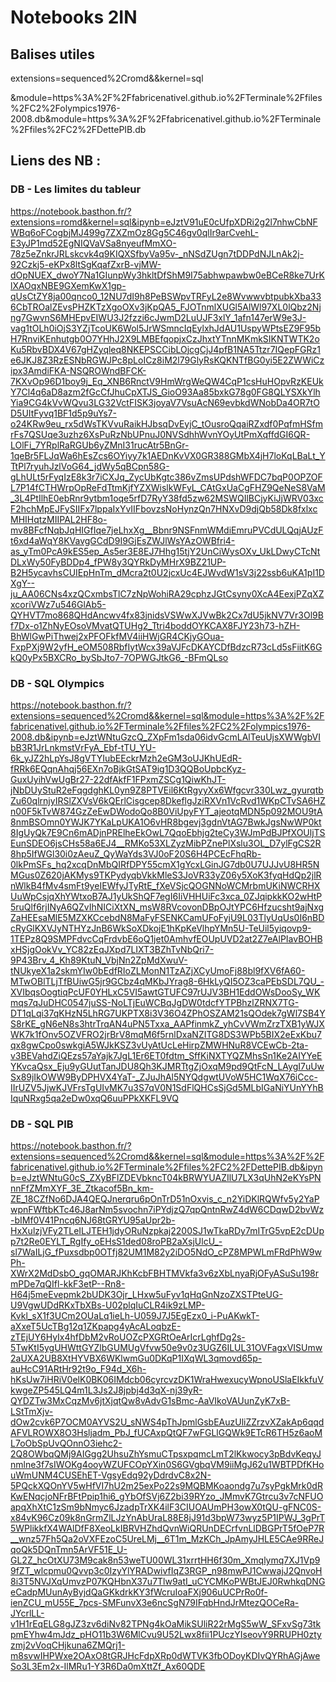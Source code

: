 # Notebooks 2IN


## Balises utiles
extensions=sequenced%2Cromd&&kernel=sql

&module=https%3A%2F%2Ffabricenativel.github.io%2FTerminale%2Ffiles%2FC2%2Folympics1976-2008.db&module=https%3A%2F%2Ffabricenativel.github.io%2FTerminale%2Ffiles%2FC2%2FDettePIB.db
 

## Liens des NB : 
### DB - Les limites du tableur

https://notebook.basthon.fr/?extensions=romd&kernel=sql&ipynb=eJztV91uE0cUfpXDRi2g2l7nhwCbNFWBq6oFCogbjMJ499g7ZXZmOz8Gg5C46gv0qlIr9arCvehL-E3yJP1md52EgNIQVaVSa8nyeufMmXO-78z5eZnkrJRLskcvk4q9KIQXSfbyVa95v-_nNSdZUgn7tDDPdNJLnAk2j-92Czkj5-eKPx8ltSgKqafZxrB-vjMW-dOpNUEX_dwoY7Na1GIunpWy3hkltDfShM9I75abhwpawbw0eBCeR8ke7UrKlXAOqxNBE9GXemKwX1gp-qUsCtZY8ja00qnco0_12NU7dI9h8PeBSWpvTRFyL2e8WvwwvbtpubkXba336CbTROalZEvsPHZKTzXgoOXv3jKpQA5_FJOTnmlXUGl5AlWl97XL0lQbz2Njng7GwvnS6MHEpvEIWU3J2fzzi6cJwmD2LuUJF3xlY_1afn147erW9e3J-vag1tOLh0iOjS3YZjTcoUK6Wol5JrWSmncIqEylxhJdAU1UspyWPtsEZ9F95bH7RnviKEnhutgb0O7YHhJ2X9LMBEfqopjxCzJhxtYTnnMKmkSIKNTWTK2oKu5RbvBDX4V67gHZyqleq8NKEPSCCibLOjcgCjJ4pfB1NA5Ttzr7IQepFGRz1e6JKJ8Z3RzESNbRGWJPc8pLoICz8iM2l79GlyRsKQKNTfBG0yi5E2ZWWiCzipx3AmdiFKA-NSQROWndBFCK-7KXvOp96D1boy9j_Eq_XNB6RnctV9HmWrgWeQW4CqP1csHuHOpvRzKEUkY7Cl4q6aD8azm2fGcCfJhuCpXTJS_GioO93Aa85bxkG78g0FG8QLYSXkYlhYia9CG4kVvWQvu3LG32VctFISK3joyaV7VsuAcN69evbkdWNobDa4OR7tOD5UItFyvq1BF1d5p9uYs7-o24KRw9eu_rx5dWsTKVvuRaikHJbsqDvEyjC_tOusroQqaiRZxdf0PqfmHSfmrFs7QSUqe3uzhz6XsPuRzNbUPnuJ0NVSdhhWvnYOyUtPmXqffdGI6QR-LOlFi_7YRplRaRGUb6yZMnI31rucAtr5BnGr-1qeBr5FLJqWa6hEsZcs6OYiyy7k1AEDnKvVX0GR388GMbX4jH7loKqLBaLt_YTtPl7ryuhJzlVoG64_jdWy5qBCpn58G-gLhULt5rFyqIzE8k3r7iCXJq_ZycUbKgtc386vZmsUPdshWFDC7bqP0OPZOFL7P14fCTHWrpOpReFdTtmKjfYZXWislkWFyL_CAtGxUaCgFHZ9QeNeS8VaM_3L4PtIlhE0ebRnr9ytbm1oqe5rfD7RyY38fd5zw62MSWQIlBCjyKiJjWRV03xcF2hchMpEJFySIIFx7lppaIxYvIIFbovzsNoHynzQn7HNXvD9djQb58Dk8fxlxcMHIHqtzMIIPAL2HF8o-mv8BFcfNqbJqHIGfIqe7jeLhxXg__Bbnr9NSFnmWMdiEmruPVCdULQqjAUzFt6xd4aWqY8KVavgGCdD9I9GjEsZWJlWsYAzOWBfri4-as_yTm0PcA9kES5ep_As5er3E8EJ7Hhg15tjY2UnCiWysOXv_UkLDwyCTcNtDLxWy50FyBDDp4_fPW8y3QYRkDyMHrX9BZ21UP-B2H5ycavhsCUIEpHnTm_dMcra2t0U2jcxUc4EJWvdW1sV3j22ssb6uKA1pI1DXgY--ju_AA06CNs4xzQCxmbsTlC7zNpWohiRA29cphzJGtCsyny0XcA4EexjPZqXZxcoriVWz7u546GlAb5-QYHVT7mo868QHdAncwv4fx83jnidsVSWwXJVwBk2Cx7dU5jkNV7Vr3Ol9Bf7Dx-o1ZhNyEOsoVMvatQTUHg2_Ttri4boddOYKCAX8FJY23h73-hZH-BhWlGwPiThwej2xPFOFkfMV4iiHWjGR4CKjyGOua-FxpPXj9W2yfH_eOM508RbfIytWcx39aVJFcDKAYCDfBdzcR73cLd5sFiitK6GkQ0yPx5BXCRo_bySbJto7-7OPWGJtkG6_-BFmQLso

### DB - SQL Olympics 
https://notebook.basthon.fr/?extensions=sequenced%2Cromd&&kernel=sql&module=https%3A%2F%2Ffabricenativel.github.io%2FTerminale%2Ffiles%2FC2%2Folympics1976-2008.db&ipynb=eJztWNtuGzcQ_ZXpFm1sda06idvGcmLAlTeuUjsXWWgbVIbB3R1JrLnkmstVrFyA_Ebf-tTU_YU-6k_yJZ2hLpYsJ8gVTYIubEEckrMzh2eGM3oUJKhUEdR-fRRk6EQqnAhqj56EXn7oBjkGtSAT9ig1D3QQBoUpbcKyz-GuxUyihVwUgBr27-22dfAkfF1FPxmZSCg1QiwKhJT-jNbDUyStuR2eFqgdghKL0yn9Z8PTVEil6KtRgyyXx6Wfgcvr330Lwz_gyurqtbZu60qlrnjyIRSlZXVsV6kQErlCisgcep8DkeflgJziRXVn1VcRvd1WKpCTvSA6HZn00F5kTvW874GzZeEwDWodoQo8B0ViUpyFYT_ajeotqMDN5p092MOU9tA8nmBSOmn0YWJK7YKaLpUKA1O6vHR8bgevj3gdnVtAG7BwkJgsNwWP0kt8IgUyQk7E9Cn6mADjnPRElheEkOwL7QqoEbhjg2teCy3WJmPdBJPfXOUljTSEunSDEO6jsCHs58a6EJ4__RMKo53XLZyzMibPZnePlXslu3OL_D7ylFgCS2R8hp5IfWGl30i0zAeuZ_QyWaYds3VJ0oF20S6H4PCEcFhqRb-0lkPmSFs_hq2xcqDnMbQIRfDPY55cmX1gYcxLGinJG7db0U7UJJvU8HR5NMGus0Z620jAKMys9TKPydyqbVkkMleS3JoVR33yZ06y5XoK3fyqHdQp2jlRnWlkB4fMv4smFt9yeIEWfyJTyRtE_fXeVSjcQOGNNoWCMrbmUKiNWCRHXUuWpCsjqXhYWtxoB7AJ1yUkShQF7egI6IiVHHUiFc3xca_0ZJqipkkKO2wHtP5ruQlf6rjINyA6QZvIhNICiXtXN_msW8RVcovonDBpOJtYPC6Hfzucsht9ajNxgZaHEEsaMlE5MZXKCcebdN8MaFyFSENKCamUFoFyjU9L03TlyUqUs0I6nBDcRyGlKXVJyNTHYzJnB6WkSoXDkojE1hKpKeVlhpYMn5U-TeUil5yiqovp9-1TEPz8Q9SMPFdvcCqFrdvbE6oQ1jet0AmhvfEOUpUVD2at2Z7eAlPIavBOHBxHSjgOokVv_YC82zEqJXpd7LIXT3BZhTvNbQri7-9P43Brv_4_Kh89KtuN_VbjNn2ZpMdXwuV-tNUkyeX1a2skmYIw0bEdfRIoZLMonN1TzAZjXCyUmoFj88bl9fXV6fA60-MTwOBlTLjTfBUiwG5jr9GCbz4qMKbJYrag8-6HkLyQI5OZ3caPEbSDL7QU_-XVIbqsOogtiqPcUF0YHLxC5VI5awtGTUFC97rUJV3BH1EddOWsDooSy_WKmqs7qJuDHC0547juSS-NoLTjEuWCBqJgDW0tdcfYTPBhzlZRNX7TG-DT1qLqi37qKHzN5LhRG7UKPTX8i3V36O4ZPhOSZAM21sQOdek7gWl7SB4YS8rKE_gN6eN8s3htrTrqAN4uPN5Txxa_AAPfinmkZ_yhCvVWmZrzTXB1yWJXWK7k1fOnv5OZVFRO2jrBrV8mqM6f5rnlDxaNZITG8DS3WPb5BIX2eExKbu7qx8gwCpo0swkgiA5WJkKSZ3vUyAtUcLeHirpZMWHNuR8VCEwCb-2ta-v3BEVahdZiQEzs57aYajk7JgL1Er6ET0fdtm_SffKiNXTYQZMhsSn1Ke2AIYYeEYKvcaQsx_Eju9yGUutTanJDU8Qh3KJMRTtgZjOxqM9pd9QtFcN_LAygI7uUwSx89jIkOWW9ByDPHVX4YaT-_ZJuJhAl5NYQdgwtUVoW5HC1WqX76iCcc-IIrUZV5JjwKJVFrsTgUIvMK7u3S7qV0N1SdFlQHCsSjGd5MLbIGaNiYUnYYhBIquNRxg5qa2eDw0xqQ6uuPPkXKFL9VQ



### DB - SQL PIB

https://notebook.basthon.fr/?extensions=sequenced%2Cromd&&kernel=sql&module=https%3A%2F%2Ffabricenativel.github.io%2FTerminale%2Ffiles%2FC2%2FDettePIB.db&ipynb=eJztWNtuG0cS_ZXyBFlZDEVbkncT04kBRWYUAZIlU7LX3qUhN2eKYsPNnnFfZMmXYF_3E_Ztkacof5Bn_km-ZE_18CZfNo6DJA4QEQJnerqru6pOnTrD51nOxvis_c_n2YiDKlRQWfv5y2YaPwpnFWftbKTc46J8arNm5svochn7iPYdjzQ7qpQntnRwZ4dW6CDqwD2bvWz-bIMf0V41Pncq6NJ68tGRYU95aUpr2b-HxXulzjVFy2TLeILJTEH1jdyORuNzpkaj2200SJ1wTkaRDy7mITrG5vpE2cDUpp7t2Re0EYLT_RgIfy_oEHsS1ded08roPB2aXsjUlcU_-sl7WaILjG_fPuxsdbp0OTfj82UM1M82y2iDO5NdO_cPZ8MPWLmFRdPhW9wPh-XWrX2MdDsbO_gqOMARJKhKcbFBHTMVkfa3v6zXbLnyaRjOFyASuSu198rmPDe7qQIfl-kkF3etP--Rn8-H64j5meEvepmk2bUDK3Ojr_LHxw5uFyv1qHqGnNzoZXSTPteUG-U9VgwUDdRKxTbXBs-U02plqIuCLR4ik9zLMP-Kvkl_sX1f3UCm2OUaLq1ieLh-U059J7J5EgEzx0_i-PuAKwkT-aXxeT5UcTBg12q1ZKpapg4yAcALoqbzE-zTEjUY6HyIx4hfDbM2vRoUOZcPXGRtOeArIcrLghfDg2s-5TwKtI5ygUHWttGYZlbGUMUgVfvw50e9v0z3UGZ6ILUL31OVFagxVISUmw2aUXA2UB8XtHYVBX6WKlwmGu0DKqP1IXqWL3qmovd65p-auHcC91ARtHr92t9o_F94d_X6h-hKsUw7iHRiV0elK0BK06IMdcb06cyrcvzDK1WraHwexucyWpnoUSlaEIkkfuVkwgeZP545LQ4m1L3Js2J8jpbj4d3qX-nj39yR-QYDZTw3MxCqzMv6jtXjqtQw8vAdvG1sBmc-AaVIkoVAUunZyK7xB-LStTmXjv-dOw2cvk6P7OCM0AYVS2U_sNWS4pThJpmlGsbEAuzUliZZrzvXZakAp6qqdAFVLROWX8O3Hsljadm_PbJ_fUCAxpQtQF7wFGLlGQWk9ETcR6TH5z6aoML7oObSpUvQOnnO3iehc2-2Q8OWbqQMj9AIGgg2UhsuZhYsmuCTpsxpqmcLmT2lKkwocy3pBdvKeqyJnmlne3f7sIWOKg4ooyWZUFCOpYXin0S6GVgbqVM9iiMgJ62u1WBTPDfKHouWmUNM4CUSEhET-VgsyEdq92yDdrdvC8x2N-5PQckXQOnYV5wHfVI7hU2m25exPo22s9MQBMKoaondg7u7syPgkMrk0dRKwENqcjoNFrBFtPpip1hi6_gYbOfSVj6Z2bi39RYzo_JMmvK7Gtrcu3v7cNFUOapqXhXtC1zSm9bNmyc6JzadpTrXK4ilF3CIUOAUmPH3owX0tQU-gFNC0S-x84vK96Cz09k8nGrmZlLJzYnAbUraL88E8jJ91d3bpW73wyz5P1IPWJ_3gPrT5WPlikkfX4WAlDfF8XeoLkIBRVHZhdQvnWiQRUnDECrfvnLlDBGPrT5fOeP7R__wnz57Fh5Qa2oVXFEzoC5UreLMj__6T1m_MzKCh_JpAmyJHLE5CAe9RReJqoQk5DQnTmn5ArVF51E_U-GL2Z_hcOtXU73M9cak8n53weTU00WL31xrrtHH6f30m_Xmqlymq7XJ1Vp99fZT_wlcpmu0Qvvp3c0IzyYlYRADwivfIqZ3RGP_n98mwPJ1CwwajJ2QnvoH8i3T5NVJXqUmvzP07KQHbnX37u7Tlw9atI_uCYCMKoPWBtJEJ0RwhkqDNGeCadpMUunAyByjdQaGKkdrkKY3fWcruIoaFXj906uUCPrRo0f-ienZCU_mU55E_7pcs-SMFunvX3e6ncSgN79IFqbHndJrMtezQOCeRa-JYcrlLL-v1H1rEqELG8gJZ3zv6diNv82TPNg4kOaMikSUliR22rMgS5wW_SFxvSg73tkpmEYhw4mJdz_pHO11b3W6MlCvu9U52Lwx8fii1PUczYIseovY9RRUPH0ztyzmj2vVoqCHjkuna6ZMQrj1-m8svwIHPWxe2OAxO8tGRJHcFdpXRp0dWTVK3fbODoyKDIvQYRhAGjAweSo3L3Em2x-IlMRu1-Y3R6Da0mXttZf_Ax60QDE
